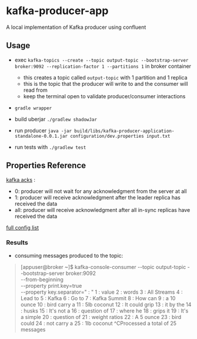# kafka-producer-app
A local implementation of Kafka producer using confluent

## Usage

- exec `kafka-topics --create --topic output-topic --bootstrap-server broker:9092 --replication-factor 1 --partitions 1` in broker container
  - this creates a topic called `output-topic` with 1 partition and 1 replica
  - this is the topic that the producer will write to and the consumer will read from
  - keep the terminal open to validate producer/consumer interactions

- `gradle wrapper`

- build uberjar `./gradlew shadowJar`
- run producer `java -jar build/libs/kafka-producer-application-standalone-0.0.1.jar configuration/dev.properties input.txt`

- run tests with `./gradlew test`

## Properties Reference
[kafka acks](https://kafka.apache.org/documentation/#acks) :
- 0: producer will not wait for any acknowledgment from the server at all
- 1: producer will receive acknowledgment after the leader replica has received the data
- all: producer will receive acknowledgment after all in-sync replicas have received the data

[full config list](https://kafka.apache.org/documentation/#producerconfigs) 


### Results

- consuming messages produced to the topic:

> [appuser@broker ~]$ kafka-console-consumer --topic output-topic --bootstrap-server broker:9092 \
>  --from-beginning \
>  --property print.key=true \
>  --property key.separator=" : "
1 : value
2 : words
3 : All Streams
4 : Lead to
5 : Kafka
6 : Go to
7 : Kafka Summit
8 : How can
9 : a 10 ounce
10 : bird carry a
11 : 5lb coconut
12 : It could grip
13 : it by the
14 : husks
15 : It's not a
16 : question of
17 : where he
18 : grips it
19 : It's a simple
20 : question of
21 : weight ratios
22 : A 5 ounce
23 : bird could
24 : not carry a
25 : 1lb coconut
^CProcessed a total of 25 messages



